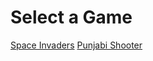 <!DOCTYPE html>
<html lang="en">
<head>
    <meta charset="UTF-8">
    <meta name="viewport" content="width=device-width, initial-scale=1.0">
    <link rel="stylesheet" href="index.css">
    <title>Game Selection</title>
</head>
<body>
    <h1>Select a Game</h1>
    <a href="/games/spaceinvaders">Space Invaders</a>
    <a href="/games/punjabishooter">Punjabi Shooter</a>
</body>
</html>